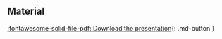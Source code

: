 
## Material

[:fontawesome-solid-file-pdf: Download the presentation](../assets/pdf/Miscellanous.pdf){: .md-button }
